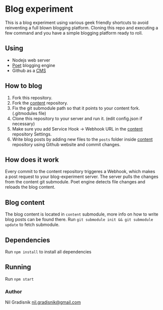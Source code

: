 # Blog experiment
This is a blog experiment using various geek friendly shortcuts to avoid reinventing a full blown blogging platform. Cloning this repo and executing a few command and you have a simple blogging platform ready to roll.

## Using
- Nodejs web server
- [Poet](https://github.com/jsantell/poet) blogging engine
- Github as a [CMS](http://en.wikipedia.org/wiki/Content_management_system)

## How to blog
1. Fork this repository.
2. Fork the [content](https://github.com/nilgradisnik/blog-experiment-content) repository.
3. Fix the git submodule path so that it points to your content fork. (.gitmodules file)
4. Clone this repository to your server and run it. (edit config.json if necessary)
5. Make sure you add Service Hook -> Webhook URL in the [content](https://github.com/nilgradisnik/blog-experiment-content) repository Settings.
6. Write blog posts by adding new files to the `posts` folder inside [content](https://github.com/nilgradisnik/blog-experiment-content) repository using Github website and commit changes.

## How does it work
Every commit to the content repository triggeres a Webhook, which makes a post request to your blog-experiment server. The server pulls the changes from the content git submodule. Poet engine detects file changes and reloads the blog content.

## Blog content
The blog content is located in `content` submodule, more info on how to write blog posts can be found there. Run `git submodule init && git submodule update` to fetch submodule.

## Dependencies
Run `npm install` to install all dependencies

## Running
Run `npm start`

### Author
Nil Gradisnik <nil.gradisnik@gmail.com>